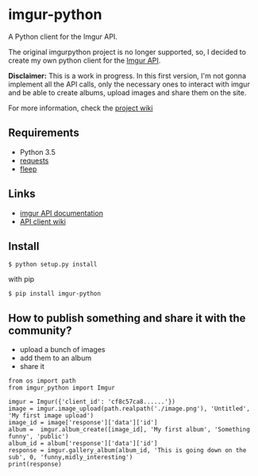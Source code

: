 imgur-python
============

A Python client for the Imgur API.

The original imgurpython project is no longer supported, so, I decided to create my own python client for the [Imgur API](https://apidocs.imgur.com/?version=latest).

__Disclaimer:__ This is a work in progress. In this first version, I'm not gonna implement all the API calls, only the necessary ones to interact with imgur and be able to create albums, upload images and share them on the site.

For more information, check the [project wiki](https://github.com/faustocarrera/imgur-python/wiki)

## Requirements

* Python 3.5
* [requests](https://2.python-requests.org/en/master/)
* [fleep](https://github.com/floyernick/fleep-py)

## Links

* [imgur API documentation](https://apidocs.imgur.com/?version=latest#intro)
* [API client wiki](https://github.com/faustocarrera/imgur-python/wiki)

## Install

```
$ python setup.py install
```

with pip

```
$ pip install imgur-python
```

## How to publish something and share it with the community?

* upload a bunch of images
* add them to an album
* share it

```
from os import path
from imgur_python import Imgur

imgur = Imgur({'client_id': 'cf8c57ca8......'})
image = imgur.image_upload(path.realpath('./image.png'), 'Untitled', 'My first image upload')
image_id = image['response']['data']['id']
album =  imgur.album_create([image_id], 'My first album', 'Something funny', 'public')
album_id = album['response']['data']['id']
response = imgur.gallery_album(album_id, 'This is going down on the sub', 0, 'funny,midly_interesting')
print(response)
```
